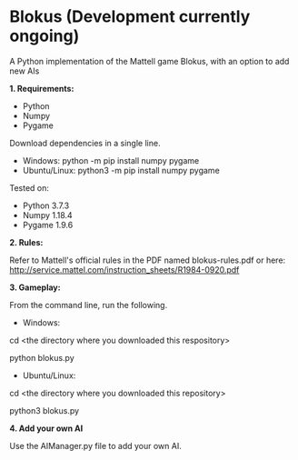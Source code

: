 # Blokus (Development currently ongoing)
A Python implementation of the Mattell game Blokus, with an option to add new AIs

<b>1. Requirements:</b>
- Python
- Numpy
- Pygame

Download dependencies in a single line.
- Windows:
python -m pip install numpy pygame
- Ubuntu/Linux:
python3 -m pip install numpy pygame

Tested on:
- Python 3.7.3
- Numpy 1.18.4
- Pygame 1.9.6

<b>2. Rules:</b>

Refer to Mattell's official rules in the PDF named blokus-rules.pdf or here: http://service.mattel.com/instruction_sheets/R1984-0920.pdf

<b>3. Gameplay:</b>

From the command line, run the following.
- Windows:

cd \<the directory where you downloaded this respository\>

python blokus.py

- Ubuntu/Linux:

cd \<the directory where you downloaded this repository\>

python3 blokus.py

<b>4. Add your own AI</b>

Use the AIManager.py file to add your own AI.
